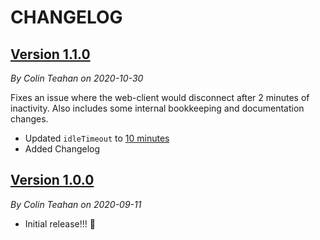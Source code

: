 # CHANGELOG

## [Version 1.1.0](https://github.com/asleepace/consoledump.io/tree/version/1.1)

*By Colin Teahan on 2020-10-30*

Fixes an issue where the web-client would disconnect after 2 minutes of inactivity. Also includes some internal bookkeeping and documentation changes.

- Updated `idleTimeout` to [10 minutes](https://elysiajs.com/patterns/websocket.html)
- Added Changelog

## [Version 1.0.0](https://github.com/asleepace/consoledump.io/commit/07d8bd13876b2a316a153110df294bda8916c970)

*By Colin Teahan on 2020-09-11*

- Initial release!!! 🎉